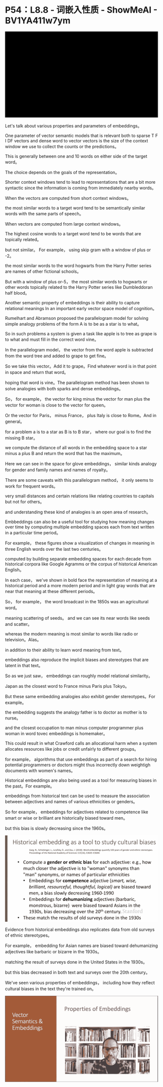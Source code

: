# P54：L8.8 - 词嵌入性质 - ShowMeAI - BV1YA411w7ym

![](img/6842d508f03ac7b895381edf0412fa70_0.png)

Let's talk about various properties and parameters of embeddings。

 One parameter of vector semantic models that is relevant both to sparse T F I DF vectors and dense word to vector vectors is the size of the context window we use to collect the counts or the predictions。

This is generally between one and 10 words on either side of the target word。

The choice depends on the goals of the representation。

Shorter context windows tend to lead to representations that are a bit more syntactic since the information is coming from immediately nearby words。

 When the vectors are computed from short context windows。

 the most similar words to a target word tend to be semantically similar words with the same parts of speech。

 When vectors are computed from large context windows。

 The highest cosine words to a target word tend to be words that are topically related。

 but not similar。 For example， using skip gram with a window of plus or -2。

 the most similar words to the word hogwarts from the Harry Potter series are names of other fictional schools。

 But with a window of plus or-5， the most similar words to hogwarts or other words topically related to the Harry Potter series like Dumbleddoran half blood。

Another semantic property of embeddings is their ability to capture relational meanings In an important early vector space model of cognition。

 Rumelhart and Abramson proposed the parallelogram model for solving simple analogy problems of the form A is to be as a star is to what。

 So in such problems a system is given a task like apple is to tree as grape is to what and must fill in the correct word vine。

In the parallelogram model， the vector from the word apple is subtracted from the word tree and added to grape to get fine。

 So we take this vector。Add it to grape。Find whatever word is in that point in space and return that word。

 hoping that word is vine。The parallelogram method has been shown to solve analogies with both sparks and dense embeddings。

So， for example， the vector for king minus the vector for man plus the vector for woman is close to the vector for queen。

Or the vector for Paris， minus France， plus Italy is close to Rome。And in general。

 for a problem a is to a star as B is to B star， where our goal is to find the missing B star。

 we compute the distance of all words in the embedding space to a star minus a plus B and return the word that has the maximum。

Here we can see in the space for glove embeddings， similar kinds analogy for gender and family names and names of royalty。

There are some caveats with this parallelogram method， it only seems to work for frequent words。

 very small distances and certain relations like relating countries to capitals but not for others。

 and understanding these kind of analogies is an open area of research。

Embbeddings can also be a useful tool for studying how meaning changes over time by computing multiple embedding spaces each from text written in a particular time period。

For example， these figures show a visualization of changes in meaning in three English words over the last two centuries。

 computed by building separate embedding spaces for each decade from historical corpora like Google Agramms or the corpus of historical American English。

In each case， we've shown in bold face the representation of meaning at a historical period and a more modern period and in light gray words that are near that meaning at these different periods。

 So， for example， the word broadcast in the 1850s was an agricultural word。

 meaning scattering of seeds。 and we can see its near words like seeds and scatter。

 whereas the modern meaning is most similar to words like radio or television。Alas。

 in addition to their ability to learn word meaning from text。

 embeddings also reproduce the implicit biases and stereotypes that are latent in that text。

So as we just saw， embeddings can roughly model relational similarity。

 Japan as the closest word to France minus Paris plus Tokyo。

But these same embedding analogies also exhibit gender stereotypes。For example。

 the embedding suggests the analogy father is to doctor as mother is to nurse。

 and the closest occupation to man minus computer programmer plus woman in word tovec embeddings is homemaker。

This could result in what Crawford calls an allocational harm when a system allocates resources like jobs or credit unfairly to different groups。

 for example， algorithms that use embeddings as part of a search for hiring potential programmers or doctors might thus incorrectly down weightigh documents with women's names。

Historical embeddings are also being used as a tool for measuring biases in the past。For example。

 embeddings from historical text can be used to measure the association between adjectives and names of various ethnicities or genders。

So for example， embeddings for adjectives related to competence like smart or wise or brilliant are historically biased toward men。

 but this bias is slowly decreasing since the 1960s。



![](img/6842d508f03ac7b895381edf0412fa70_2.png)

Evidence from historical embeddings also replicates data from old surveys of ethnic stereotypes。

For example， embedding for Asian names are biased toward dehumanizing adjectives like barbaric or bizarre in the 1930s。

 matching the result of surveys done in the United States in the 1930s。

 but this bias decreased in both text and surveys over the 20th century。

 We've seen various properties of embeddings， including how they reflect cultural biases in the text they're trained on。



![](img/6842d508f03ac7b895381edf0412fa70_4.png)